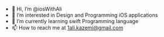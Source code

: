 - 👋 Hi, I’m @iosWithAli
- 👀 I’m interested in Design and Programming iOS applications
- 🌱 I’m currently learning swift Programming language
- 📫 How to reach me at 1ali.kazemi@gmail.com

<!---
iosWithAli/iosWithAli is a ✨ special ✨ repository because its `README.md` (this file) appears on your GitHub profile.
You can click the Preview link to take a look at your changes.
--->
